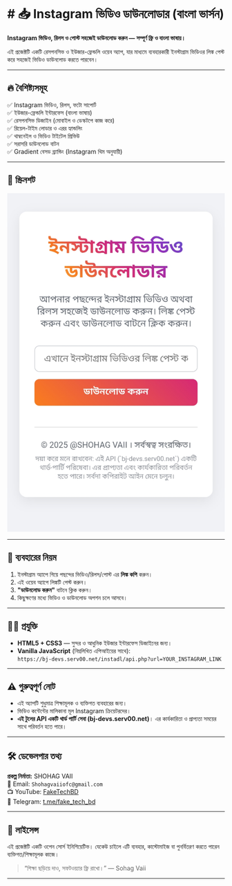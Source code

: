 # # 📥 Instagram ভিডিও ডাউনলোডার (বাংলা ভার্সন)

**Instagram ভিডিও, রিলস ও পোস্ট সহজেই ডাউনলোড করুন — সম্পূর্ণ ফ্রি ও বাংলা ভাষায়।**

এই প্রজেক্টটি একটি রেসপনসিভ ও ইউজার-ফ্রেন্ডলি ওয়েব অ্যাপ, যার মাধ্যমে ব্যবহারকারী ইনস্টাগ্রাম ভিডিওর লিঙ্ক পেস্ট করে সহজেই ভিডিও ডাউনলোড করতে পারবেন।

---

## 🔥 বৈশিষ্ট্যসমূহ

✅ Instagram ভিডিও, রিলস, ফটো সাপোর্ট  
✅ ইউজার-ফ্রেন্ডলি ইন্টারফেস (বাংলা ভাষায়)  
✅ রেসপনসিভ ডিজাইন (মোবাইল ও ডেস্কটপে কাজ করে)  
✅ রিয়েল-টাইম লোডার ও এরর হ্যান্ডলিং  
✅ থাম্বনেইল ও ভিডিও টাইটেল প্রিভিউ  
✅ সরাসরি ডাউনলোড বাটন  
✅ Gradient বেসড ব্র্যান্ডিং (Instagram থিম অনুযায়ী)

---

## 📸 স্ক্রিনশট

![screenshot](screenshot.jpg) <!-- প্রয়োজনে স্ক্রিনশট আপলোড করে এখানে দিন -->

---

## 🚀 ব্যবহারের নিয়ম

1. ইনস্টাগ্রাম অ্যাপে গিয়ে পছন্দের ভিডিও/রিলস/পোস্ট এর **লিঙ্ক কপি** করুন।
2. এই ওয়েব অ্যাপে লিঙ্কটি পেস্ট করুন।
3. **"ডাউনলোড করুন"** বাটনে ক্লিক করুন।
4. কিছুক্ষণের মধ্যে ভিডিও ও ডাউনলোড অপশন চলে আসবে।

---

## 🧑‍💻 প্রযুক্তি

- **HTML5 + CSS3** — সুন্দর ও আধুনিক ইউজার ইন্টারফেস ডিজাইনের জন্য।
- **Vanilla JavaScript** (নিম্নলিখিত এপিআইয়ের সাথে):  
  `https://bj-devs.serv00.net/instadl/api.php?url=YOUR_INSTAGRAM_LINK`

---

## ⚠️ গুরুত্বপূর্ণ নোট

- এই অ্যাপটি শুধুমাত্র শিক্ষামূলক ও ব্যক্তিগত ব্যবহারের জন্য।  
- ভিডিও কন্টেন্টের মালিকানা মূল Instagram ক্রিয়েটরদের।  
- **এই টুলের API একটি থার্ড পার্টি সেবা (bj-devs.serv00.net)**। এর কার্যকারিতা ও প্রাপ্যতা সময়ের সাথে পরিবর্তন হতে পারে।

---

## 🛠️ ডেভেলপার তথ্য

**প্রকল্প নির্মাতা:** SHOHAG VAII  
📧 Email: `Shohagvaiiofc@gmail.com`  
📺 YouTube: [FakeTechBD](https://youtube.com/@faketechbd?si=6M6rHfwDYRBSnpdR)  
📲 Telegram: [t.me/fake_tech_bd](https://t.me/fake_tech_bd)  

---

## 📄 লাইসেন্স

এই প্রজেক্টটি একটি ওপেন সোর্স ইনিশিয়েটিভ। যেকেউ চাইলে এটি ব্যবহার, কাস্টোমাইজ বা পুনর্বিতরণ করতে পারেন ব্যক্তিগত/শিক্ষামূলক কাজে।

> “শিক্ষা ছড়িয়ে দাও, সফটওয়্যার ফ্রি রাখো।” — Sohag Vaii

---
